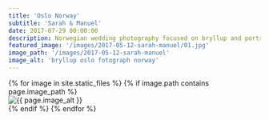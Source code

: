 ```yaml
---
title: 'Oslo Norway'
subtitle: 'Sarah & Manuel'
date: 2017-07-29 00:00:00
description: Norwegian wedding photography focused on bryllup and portrait photography. 
featured_image: '/images/2017-05-12-sarah-manuel/01.jpg'
image_path: '/images/2017-05-12-sarah-manuel'
image_alt: 'bryllup oslo fotograph norway'
---
```


<!-- > “Cherry blossoms, the symbolic flower of the spring.” -->

<!-- DO NOT EDIT BELOW -->
<div class="image-wrap" >
{% for image in site.static_files %}
    {% if image.path contains page.image_path %}
        <div class="image-wrap" >
        <img src="{{ site.baseurl }}{{ image.path }}" alt="{{ page.image_alt }}" />
        </div>
    {% endif %}
{% endfor %}

